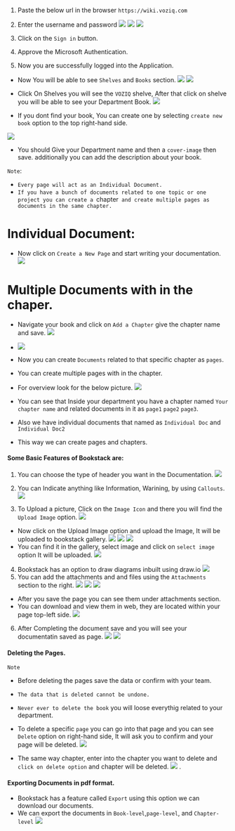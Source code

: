 
1. Paste the below url in the browser
`https://wiki.voziq.com`

2. Enter the username and password
 ![](./Images/bookstak1.png)
 ![](./Images/bookstak2.png)
 ![](./Images/bookstak3.png)
3. Click on the `Sign in` button.
4. Approve the Microsoft Authentication.
5. Now you are successfully logged into the Application.
   
* Now You will be able to see `Shelves` and `Books` section.
 ![](./Images/bookstak4.png)
 ![](./Images/bookstak5.png)

* Click On Shelves you will see the `VOZIQ` shelve, 
After that click on shelve you will be able to see your Department Book.
![](./Images/bookstak20.png) 
* If you dont find your book, You can create one by selecting `create new book` option to the top right-hand side.

![](./Images/bookstak21.png)  
* You should Give your Department name and then a `cover-image` then save. additionally you can add the description about your book.

`Note`: 
* `Every page will act as an Individual Document.`
* `If you have a bunch of documents related to one topic or one project you can create a `chapter` and create multiple pages as documents in the same chapter.`

# Individual Document:

* Now click on `Create a New Page` and start writing your documentation.
  ![](./Images/bookstak22.png)

# Multiple Documents with in the chaper.

* Navigate your book and click on `Add a Chapter` give the chapter name and save.
  ![](./Images/bookstak23.png)
*   ![](./Images/bookstak24.png)

* Now you can create `Documents` related to that specific chapter as `pages`.

* You can create multiple pages with in the chapter.
* For overview look for the below picture.
  ![](./Images/bookstak25.png)
* You can see that Inside your department you have a chapter named `Your chapter name` and related documents in it as `page1` `page2` `page3`.
* Also we have individual documents that named as `Individual Doc` and `Individual Doc2`
* This way we can create pages and chapters.

#### Some Basic Features of Bookstack are:

1. You can choose the type of header you want in the Documentation.
![](./Images/bookstak8.png) 

2. You can Indicate anything like Information, Warining, by using `Callouts`.
![](./Images/bookstak9.png) 

3. To Upload a picture, Click on the `Image Icon` and there you will find the `Upload Image` option.
![](./Images/bookstak10.png) 
* Now click on the Upload Image option and upload the Image, It will be uploaded to bookstack gallery.
![](./Images/bookstak11.png) 
![](./Images/bookstak12.png) 
![](./Images/bookstak13.png) 
* You can find it in the gallery, select image and click on `select image` option It will be uploaded.
![](./Images/bookstak14.png) 
4. Bookstack has an option to draw diagrams inbuilt using draw.io
![](./Images/bookstak15.png) 
5. You can add the attachments and and files using the `Attachments` section to the right.
![](./Images/bookstak16.png) 
![](./Images/bookstak17.png)
![](./Images/bookstak27.png)
* After you save the page you can see them under attachments section.
* You can download and view them in web, they are located within your page top-left side.
![](./Images/bookstak26.png)

6. After Completing the document save and you will see your documentatin saved as page.
![](./Images/bookstak18.png) 
![](./Images/bookstak19.png) 

#### Deleting the Pages.

`Note`

* Before deleting the pages save the data or confirm with your team.
* `The data that is deleted cannot be undone.`
* `Never ever to delete the book` you will loose everythig related to your department.
* To delete a specific `page` you can go into that page and you can see `Delete` option on right-hand side, It will ask you to confirm and your page will be deleted.
![](./Images/bookstak28.png) 

* The same way chapter, enter into the chapter you want to delete and `click on delete option` and chapter will be deleted.
![](./Images/bookstak29.png) .

#### Exporting Documents in pdf format.

* Bookstack has a feature called `Export` using this option we can download our documents.
* We can export the documents in `Book-level`,`page-level`, and `Chapter-level`
 ![](./Images/export.gif)

